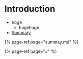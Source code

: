 # Introduction

* hoge
  * hogehoge
* [Summary](https://github.com/otsukatsuka/gitbook/tree/ab715a7ac604f18e1d678d685e9d28208a96fd9b/SUMMARY.md)

{% page-ref page="summay.md" %}

{% page-ref page="./" %}



